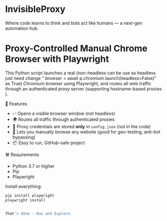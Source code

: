 # InvisibleProxy
Where code learns to think and bots act like humans — a next-gen automation hub.


# Proxy-Controlled Manual Chrome Browser with Playwright

This Python script launches a real (non-headless can be use as headless just need change " browser = await p.chromium.launch(headless=False)" as True) Chromium browser using Playwright, and routes all web traffic through an authenticated proxy server (supporting hostname-based proxies ).

🚀 Features

- ✅ Opens a visible browser window (not headless)
- 🌍 Routes all traffic through authenticated proxies
- 🔐 Proxy credentials are stored **only** in `config.json` (not in the code)
- 🧪 Lets you manually browse any website (good for geo-testing, anti-bot bypassing)
- 📦 Easy to run, GitHub-safe project


 🛠️ Requirements

- Python 3.7 or higher
- Pip
- Playwright

Install everything:

```bash
pip install playwright
playwright install


That's done - Run and Explore.


